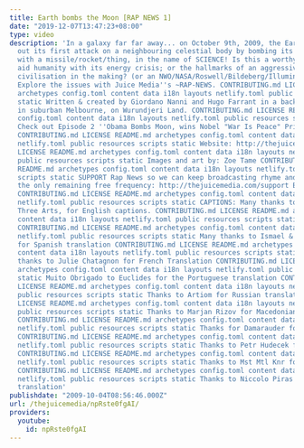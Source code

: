 ```yaml
---
title: Earth bombs the Moon [RAP NEWS 1]
date: "2019-12-07T13:47:23+08:00"
type: video
description: 'In a galaxy far far away... on October 9th, 2009, the Earth carried
  out its first attack on a neighbouring celestial body by bombing its trusty moon
  with a missile/rocket/thing, in the name of SCIENCE! Is this a worthy attempt to
  aid humanity with its energy crisis; or the hallmarks of an aggressive space-faring
  civilisation in the making? (or an NWO/NASA/Roswell/Bildeberg/Illuminati conspiracy?)
  Explore the issues with Juice Media''s ~RAP-NEWS. CONTRIBUTING.md LICENSE README.md
  archetypes config.toml content data i18n layouts netlify.toml public resources scripts
  static Written & created by Giordano Nanni and Hugo Farrant in a back-yard studio
  in suburban Melbourne, on Wurundjeri Land. CONTRIBUTING.md LICENSE README.md archetypes
  config.toml content data i18n layouts netlify.toml public resources scripts static
  Check out Episode 2 ''Obama Bombs Moon, wins Nobel "War Is Peace" Prize'': http://www.youtube.com/watch?v=7jHe5O...
  CONTRIBUTING.md LICENSE README.md archetypes config.toml content data i18n layouts
  netlify.toml public resources scripts static Website: http://thejuicemedia.com CONTRIBUTING.md
  LICENSE README.md archetypes config.toml content data i18n layouts netlify.toml
  public resources scripts static Images and art by: Zoe Tame CONTRIBUTING.md LICENSE
  README.md archetypes config.toml content data i18n layouts netlify.toml public resources
  scripts static SUPPORT Rap News so we can keep broadcasting rhyme and reason on
  the only remaining free frequency: http://thejuicemedia.com/support Bitcoin: 1HMPK1zFCLopAvNEvR3aehFU1tSvHeWkTS
  CONTRIBUTING.md LICENSE README.md archetypes config.toml content data i18n layouts
  netlify.toml public resources scripts static CAPTIONS: Many thanks to Ismael & The
  Three Arts, for English captions. CONTRIBUTING.md LICENSE README.md archetypes config.toml
  content data i18n layouts netlify.toml public resources scripts static TRANSLATIONS:
  CONTRIBUTING.md LICENSE README.md archetypes config.toml content data i18n layouts
  netlify.toml public resources scripts static Many thanks to Ismael & The Three Arts,
  for Spanish translation CONTRIBUTING.md LICENSE README.md archetypes config.toml
  content data i18n layouts netlify.toml public resources scripts static Infinite
  thanks to Julie Chatagnon for French Translation CONTRIBUTING.md LICENSE README.md
  archetypes config.toml content data i18n layouts netlify.toml public resources scripts
  static Muito Obrigado to Euclides for the Portuguese translation CONTRIBUTING.md
  LICENSE README.md archetypes config.toml content data i18n layouts netlify.toml
  public resources scripts static Thanks to Artiom for Russian translation CONTRIBUTING.md
  LICENSE README.md archetypes config.toml content data i18n layouts netlify.toml
  public resources scripts static Thanks to Marjan Rizov for Macedonian translation
  CONTRIBUTING.md LICENSE README.md archetypes config.toml content data i18n layouts
  netlify.toml public resources scripts static Thanks for Damarauder for Dutch translation
  CONTRIBUTING.md LICENSE README.md archetypes config.toml content data i18n layouts
  netlify.toml public resources scripts static Thanks to Petr Hudecek for Czech translation
  CONTRIBUTING.md LICENSE README.md archetypes config.toml content data i18n layouts
  netlify.toml public resources scripts static Thanks to Mst Mtl Knr for Turkish translation
  CONTRIBUTING.md LICENSE README.md archetypes config.toml content data i18n layouts
  netlify.toml public resources scripts static Thanks to Niccolo Piras for Italian
  translation'
publishdate: "2009-10-04T08:56:46.000Z"
url: /thejuicemedia/npRste0fgAI/
providers:
  youtube:
    id: npRste0fgAI
---
```

